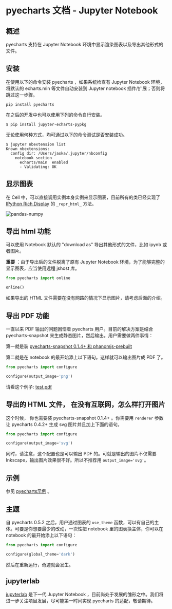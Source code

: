 # pyecharts 文档 - Jupyter Notebook

## 概述

pyecharts 支持在 Jupyter Notebook 环境中显示渲染图表以及导出其他形式的文件。

## 安装

在使用以下的命令安装 pyecharts ，如果系统检查有 Jupyter Notebook 环境，将默认的 echarts.min 等文件自动安装到  Jupyter notebook 插件/扩展；否则将跳过这一步骤。

```shell
pip install pyecharts
```

在之后的开发中也可以使用下列的命令自行安装。

```shell
$ pip install jupyter-echarts-pypkg
```

无论使用何种方式，均可通过以下的命令测试是否安装成功。

```shell
$ jupyter nbextension list
Known nbextensions:
  config dir: /Users/jaska/.jupyter/nbconfig
    notebook section
      echarts/main  enabled 
      - Validating: OK
```

## 显示图表

在 Cell 中，可以直接调用实例本身实例来显示图表，目前所有的类已经实现了  [IPython Rich Display](http://ipython.readthedocs.io/en/stable/config/integrating.html#rich-display) 的 `_repr_html_` 方法。

![pandas-numpy](https://user-images.githubusercontent.com/19553554/35104252-3e36cee2-fca3-11e7-8e43-09bbe8dbbd1e.png)

## 导出 html 功能

可以使用 Notebook 默认的 "download as" 导出其他形式的文件，比如 ipynb 或者图片。

**重要** ：由于导出后的文件脱离了原有 Jupyter Notebook 环境，为了能够完整的显示图表，应当使用远程 jshost 库。

```python
from pyecharts import online

online()
```


如果导出的 HTML 文件需要在没有网路的情况下显示图片，请考虑后面的介绍。

## 导出 PDF 功能

一直以来 PDF 输出的问题困恼着 pyecharts 用户。目前的解决方案是结合 pyecharts-snapshot 来生成静态图片，然后输出。用户需要做两件事情：

第一就是装 [pyecharts-snapshot 0.1.4+ 和 phanomjs-prebuilt](https://github.com/pyecharts/pyecharts-snapshot#installation)

第二就是在 notebook 的最开始添上以下语句。这样就可以输出图片成 PDF 了。

```python
from pyecharts import configure

configure(output_image='png')
```

请看这个例子: [test.pdf](https://github.com/pyecharts/pyecharts/files/1813293/test.6.pdf)

## 导出的 HTML 文件， 在没有互联网，怎么样打开图片

这个时候， 你也需要装 pyecharts-snapshot 0.1.4+ 。你需要用 `renderer` 参数让 pyecharts 0.4.2+ 生成 svg 图片并且加上下面的语句。

```python
from pyecharts import configure

configure(output_image='svg')
```

同时，请注意，这个配置也是可以输出 PDF 的。可就是输出的图片不仅需要 Inkscape，输出图片效果很不好。所以不推荐用 `output_image='svg'`。

## 示例

参见 [pyecharts示例](https://github.com/pyecharts/pyecharts-users-cases) 。

## 主题

自 pyecharts 0.5.2 之后，用户通过图表的 `use_theme` 函数，可以有自己的主体。可要是你想要最少的改动，一次性把 notebook 里的图表换主体，你可以在 notebook 的最开始添上以下语句：

```python
from pyecharts import configure

configure(global_theme='dark')
```

然后在重新运行，奇迹就会发生。

## jupyterlab

[jupyterlab](https://github.com/jupyterlab/jupyterlab) 是下一代 Jupyter Notebook ，目前尚处于发展的雏形之中。我们将进一步关注项目发展，尽可能第一时间实现 pyecharts 的适配，敬请期待。

